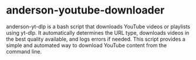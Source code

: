 # anderson-youtube-downloader
anderson-yt-dlp is a bash script that downloads YouTube videos or playlists using yt-dlp. It automatically determines the URL type, downloads videos in the best quality available, and logs errors if needed. This script provides a simple and automated way to download YouTube content from the command line.
